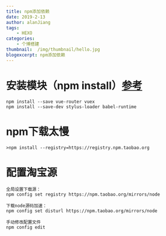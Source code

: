 ```yaml
---
title: npm添加依赖
date: 2019-2-13
author: alanJiang
tags:
    - HEXO
categories:
    - 个博搭建
thumbnail:  /img/thumbnail/hello.jpg
blogexcerpt: npm添加依赖
---
```

# 安装模块（npm install）[参考](http://www.cnblogs.com/PeunZhang/p/5553574.html)
```
npm install --save vue-router vuex
npm install --save-dev stylus-loader babel-runtime
```


# npm下载太慢
```
>npm install --registry=https://registry.npm.taobao.org
```
# 配置淘宝源
```
全局设置下载源：
npm config set registry https://npm.taobao.org/mirrors/node

下载node源码加速：
npm config set disturl https://npm.taobao.org/mirrors/node 

手动修改配置文件
npm config edit
```
